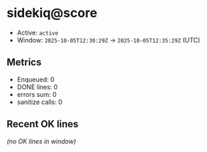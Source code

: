 # sidekiq@score

- Active: `active`
- Window: `2025-10-05T12:30:29Z` → `2025-10-05T12:35:29Z` (UTC)

## Metrics
- Enqueued: 0
- DONE lines: 0
- errors sum: 0
- sanitize calls: 0

## Recent OK lines
_(no OK lines in window)_

